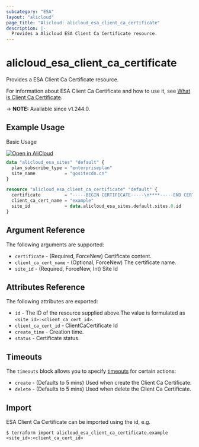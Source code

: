 ```yaml
---
subcategory: "ESA"
layout: "alicloud"
page_title: "Alicloud: alicloud_esa_client_ca_certificate"
description: |-
  Provides a Alicloud ESA Client Ca Certificate resource.
---
```


# alicloud_esa_client_ca_certificate

Provides a ESA Client Ca Certificate resource.



For information about ESA Client Ca Certificate and how to use it, see [What is Client Ca Certificate](https://next.api.alibabacloud.com/document/ESA/2024-09-10/UploadClientCaCertificate).

-> **NOTE:** Available since v1.244.0.

## Example Usage

Basic Usage

<div style="display: block;margin-bottom: 40px;"><div class="oics-button" style="float: right;position: absolute;margin-bottom: 10px;">
  <a href="https://api.aliyun.com/terraform?resource=alicloud_esa_client_ca_certificate&exampleId=8a042984-5fdd-efce-2592-a92459c1d7b3ae1fa806&activeTab=example&spm=docs.r.esa_client_ca_certificate.0.8a0429845f&intl_lang=EN_US" target="_blank">
    <img alt="Open in AliCloud" src="https://img.alicdn.com/imgextra/i1/O1CN01hjjqXv1uYUlY56FyX_!!6000000006049-55-tps-254-36.svg" style="max-height: 44px; max-width: 100%;">
  </a>
</div></div>

```terraform
data "alicloud_esa_sites" "default" {
  plan_subscribe_type = "enterpriseplan"
  site_name           = "gositecdn.cn"
}

resource "alicloud_esa_client_ca_certificate" "default" {
  certificate         = "-----BEGIN CERTIFICATE-----\n****-----END CERTIFICATE-----"
  client_ca_cert_name = "example"
  site_id             = data.alicloud_esa_sites.default.sites.0.id
}
```

## Argument Reference

The following arguments are supported:
* `certificate` - (Required, ForceNew) Certificate content.
* `client_ca_cert_name` - (Optional, ForceNew) The certificate name.
* `site_id` - (Required, ForceNew, Int) Site Id

## Attributes Reference

The following attributes are exported:
* `id` - The ID of the resource supplied above.The value is formulated as `<site_id>:<client_ca_cert_id>`.
* `client_ca_cert_id` - ClientCaCertificate Id
* `create_time` - Creation time.
* `status` - Certificate status.

## Timeouts

The `timeouts` block allows you to specify [timeouts](https://developer.hashicorp.com/terraform/language/resources/syntax#operation-timeouts) for certain actions:
* `create` - (Defaults to 5 mins) Used when create the Client Ca Certificate.
* `delete` - (Defaults to 5 mins) Used when delete the Client Ca Certificate.

## Import

ESA Client Ca Certificate can be imported using the id, e.g.

```shell
$ terraform import alicloud_esa_client_ca_certificate.example <site_id>:<client_ca_cert_id>
```
